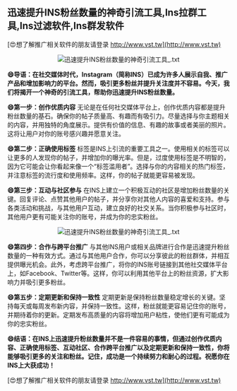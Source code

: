 ## **迅速提升INS粉丝数量的神奇引流工具,Ins拉群工具,Ins过滤软件,Ins群发软件**

[😍想了解推广相关软件的朋友请登录 http://www.vst.tw](http://www.vst.tw)

 <center><img src="https://vst.tw/MP4/tuiguang/png/3.png" alt="迅速提升INS粉丝数量的神奇引流工具_.txt"></center>

**😄导语：在社交媒体时代，Instagram（简称INS）已成为许多人展示自我、推广产品和增加影响力的平台。然而，吸引更多粉丝并提升关注度并不容易。今天，我们将揭开一个神奇的引流工具，帮助你迅速提升INS粉丝数量。**

**😄第一步：创作优质内容**
无论是在任何社交媒体平台上，创作优质内容都是提升粉丝数量的基石。确保你的帖子质量高、有趣而有吸引力。尽量选择与你主题相关的内容，并用独特的角度展示。提供有价值的信息、有趣的故事或者美丽的照片。这将让用户对你的账号感兴趣并愿意关注。

**😄第二步：正确使用标签**
标签是INS上引流的重要工具之一。使用相关的标签可以让更多的人发现你的帖子，并增加你的曝光率。但是，过度使用标签是不明智的，因为它可能会让你看起来像一个“标签滥用者”。选择与你的内容相关的热门标签，并注意标签的流行度和使用频率。这样，你的帖子就能更容易被发现。

**😄第三步：互动与社区参与**
在INS上建立一个积极互动的社区是增加粉丝数量的关键。回复评论、点赞其他用户的帖子，并分享你对其他人内容的喜爱和支持。参与各类活动和挑战，与其他用户互动，建立良好的社交关系。当你积极参与社区时，其他用户更有可能关注你的账号，并成为你的忠实粉丝。

 <center><img src="https://vst.tw/MP4/tuiguang/png/0.png" alt="迅速提升INS粉丝数量的神奇引流工具_.txt"></center>

**😄第四步：合作与跨平台推广**
与其他INS用户或相关品牌进行合作是迅速提升粉丝数量的一种有效方式。通过与其他用户合作，你可以分享彼此的粉丝群体，并相互提供曝光机会。此外，考虑跨平台推广，将你的INS账号链接到其他社交媒体平台上，如Facebook、Twitter等。这样，你可以利用其他平台上的粉丝资源，扩大影响力并吸引更多粉丝。

**😄第五步：定期更新和保持一致性**
定期更新是保持粉丝数量稳定增长的关键。坚持每天或每周发布新内容，并保持一致性。这样，粉丝就能更容易记住你的账号，并期待着你的更新。定期发布高质量的内容将增加用户粘性，使他们更有可能成为你的忠实粉丝。

**😄结语：在INS上迅速提升粉丝数量并不是一件容易的事情，但通过创作优质内容、正确使用标签、互动社区、合作跨平台推广以及定期更新和保持一致性，你将能够吸引更多的关注和粉丝。记住，成功是一个持续努力和耐心的过程。祝愿你在INS上大获成功！**

[😍想了解推广相关软件的朋友请登录 http://www.vst.tw](http://www.vst.tw)



